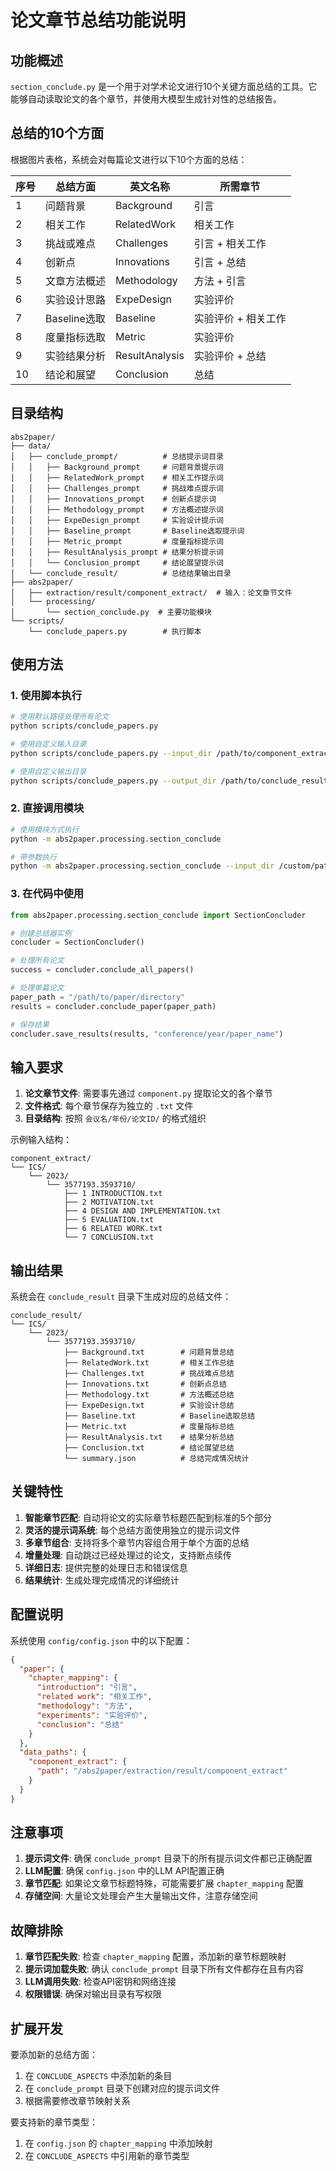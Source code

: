 # 论文章节总结功能说明

## 功能概述

`section_conclude.py` 是一个用于对学术论文进行10个关键方面总结的工具。它能够自动读取论文的各个章节，并使用大模型生成针对性的总结报告。

## 总结的10个方面

根据图片表格，系统会对每篇论文进行以下10个方面的总结：

| 序号 | 总结方面 | 英文名称 | 所需章节 |
|------|----------|----------|----------|
| 1 | 问题背景 | Background | 引言 |
| 2 | 相关工作 | RelatedWork | 相关工作 |
| 3 | 挑战或难点 | Challenges | 引言 + 相关工作 |
| 4 | 创新点 | Innovations | 引言 + 总结 |
| 5 | 文章方法概述 | Methodology | 方法 + 引言 |
| 6 | 实验设计思路 | ExpeDesign | 实验评价 |
| 7 | Baseline选取 | Baseline | 实验评价 + 相关工作 |
| 8 | 度量指标选取 | Metric | 实验评价 |
| 9 | 实验结果分析 | ResultAnalysis | 实验评价 + 总结 |
| 10 | 结论和展望 | Conclusion | 总结 |

## 目录结构

```
abs2paper/
├── data/
│   ├── conclude_prompt/          # 总结提示词目录
│   │   ├── Background_prompt     # 问题背景提示词
│   │   ├── RelatedWork_prompt    # 相关工作提示词
│   │   ├── Challenges_prompt     # 挑战难点提示词
│   │   ├── Innovations_prompt    # 创新点提示词
│   │   ├── Methodology_prompt    # 方法概述提示词
│   │   ├── ExpeDesign_prompt     # 实验设计提示词
│   │   ├── Baseline_prompt       # Baseline选取提示词
│   │   ├── Metric_prompt         # 度量指标提示词
│   │   ├── ResultAnalysis_prompt # 结果分析提示词
│   │   └── Conclusion_prompt     # 结论展望提示词
│   └── conclude_result/          # 总结结果输出目录
├── abs2paper/
│   ├── extraction/result/component_extract/  # 输入：论文章节文件
│   └── processing/
│       └── section_conclude.py  # 主要功能模块
└── scripts/
    └── conclude_papers.py        # 执行脚本
```

## 使用方法

### 1. 使用脚本执行

```bash
# 使用默认路径处理所有论文
python scripts/conclude_papers.py

# 使用自定义输入目录
python scripts/conclude_papers.py --input_dir /path/to/component_extract

# 使用自定义输出目录
python scripts/conclude_papers.py --output_dir /path/to/conclude_result
```

### 2. 直接调用模块

```bash
# 使用模块方式执行
python -m abs2paper.processing.section_conclude

# 带参数执行
python -m abs2paper.processing.section_conclude --input_dir /custom/path --output_dir /custom/output
```

### 3. 在代码中使用

```python
from abs2paper.processing.section_conclude import SectionConcluder

# 创建总结器实例
concluder = SectionConcluder()

# 处理所有论文
success = concluder.conclude_all_papers()

# 处理单篇论文
paper_path = "/path/to/paper/directory"
results = concluder.conclude_paper(paper_path)

# 保存结果
concluder.save_results(results, "conference/year/paper_name")
```

## 输入要求

1. **论文章节文件**: 需要事先通过 `component.py` 提取论文的各个章节
2. **文件格式**: 每个章节保存为独立的 `.txt` 文件
3. **目录结构**: 按照 `会议名/年份/论文ID/` 的格式组织

示例输入结构：
```
component_extract/
└── ICS/
    └── 2023/
        └── 3577193.3593710/
            ├── 1 INTRODUCTION.txt
            ├── 2 MOTIVATION.txt
            ├── 4 DESIGN AND IMPLEMENTATION.txt
            ├── 5 EVALUATION.txt
            ├── 6 RELATED WORK.txt
            └── 7 CONCLUSION.txt
```

## 输出结果

系统会在 `conclude_result` 目录下生成对应的总结文件：

```
conclude_result/
└── ICS/
    └── 2023/
        └── 3577193.3593710/
            ├── Background.txt        # 问题背景总结
            ├── RelatedWork.txt       # 相关工作总结
            ├── Challenges.txt        # 挑战难点总结
            ├── Innovations.txt       # 创新点总结
            ├── Methodology.txt       # 方法概述总结
            ├── ExpeDesign.txt        # 实验设计总结
            ├── Baseline.txt          # Baseline选取总结
            ├── Metric.txt            # 度量指标总结
            ├── ResultAnalysis.txt    # 结果分析总结
            ├── Conclusion.txt        # 结论展望总结
            └── summary.json          # 总结完成情况统计
```

## 关键特性

1. **智能章节匹配**: 自动将论文的实际章节标题匹配到标准的5个部分
2. **灵活的提示词系统**: 每个总结方面使用独立的提示词文件
3. **多章节组合**: 支持将多个章节内容组合用于单个方面的总结
4. **增量处理**: 自动跳过已经处理过的论文，支持断点续传
5. **详细日志**: 提供完整的处理日志和错误信息
6. **结果统计**: 生成处理完成情况的详细统计

## 配置说明

系统使用 `config/config.json` 中的以下配置：

```json
{
  "paper": {
    "chapter_mapping": {
      "introduction": "引言",
      "related work": "相关工作", 
      "methodology": "方法",
      "experiments": "实验评价",
      "conclusion": "总结"
    }
  },
  "data_paths": {
    "component_extract": {
      "path": "/abs2paper/extraction/result/component_extract"
    }
  }
}
```

## 注意事项

1. **提示词文件**: 确保 `conclude_prompt` 目录下的所有提示词文件都已正确配置
2. **LLM配置**: 确保 `config.json` 中的LLM API配置正确
3. **章节匹配**: 如果论文章节标题特殊，可能需要扩展 `chapter_mapping` 配置
4. **存储空间**: 大量论文处理会产生大量输出文件，注意存储空间

## 故障排除

1. **章节匹配失败**: 检查 `chapter_mapping` 配置，添加新的章节标题映射
2. **提示词加载失败**: 确认 `conclude_prompt` 目录下所有文件都存在且有内容
3. **LLM调用失败**: 检查API密钥和网络连接
4. **权限错误**: 确保对输出目录有写权限

## 扩展开发

要添加新的总结方面：

1. 在 `CONCLUDE_ASPECTS` 中添加新的条目
2. 在 `conclude_prompt` 目录下创建对应的提示词文件
3. 根据需要修改章节映射关系

要支持新的章节类型：

1. 在 `config.json` 的 `chapter_mapping` 中添加映射
2. 在 `CONCLUDE_ASPECTS` 中引用新的章节类型 